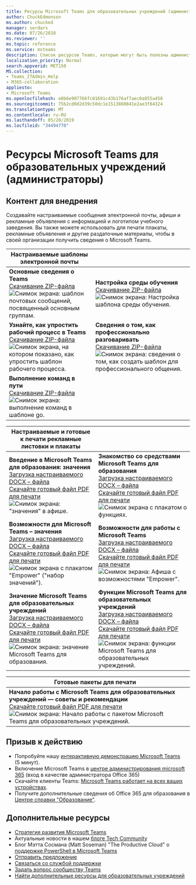 ```yaml
---
title: Ресурсы Microsoft Teams для образовательных учреждений (администраторы)
author: ChuckEdmonson
ms.author: chucked
manager: serdars
ms.date: 07/26/2018
ms.reviewer: ''
ms.topic: reference
ms.service: msteams
description: Список ресурсов Teams, которые могут быть полезны администраторам ИТ для образовательных учреждений.
localization_priority: Normal
search.appverid: MET150
MS.collection:
- Teams_ITAdmin_Help
- M365-collaboration
appliesto:
- Microsoft Teams
ms.openlocfilehash: e8b6e907766fc01691c43b176af7aec0a855a458
ms.sourcegitcommit: 75b2cd0d2d39c50dc1e1513860841e2ae3f84324
ms.translationtype: MT
ms.contentlocale: ru-RU
ms.lasthandoff: 05/28/2019
ms.locfileid: "34494770"
---
```

<a name="microsoft-teams-resources-for-education-admins"></a>Ресурсы Microsoft Teams для образовательных учреждений (администраторы)
==============================================

## <a name="adoption-content"></a>Контент для внедрения

Создавайте настраиваемые сообщения электронной почты, афиши и рекламные объявления с информацией и логотипом учебного заведения. Вы также можете использовать для печати плакаты, рекламные объявления и другие раздаточные материалы, чтобы в своей организации получить сведения о Microsoft Teams.

|Настраиваемые шаблоны электронной почты |         |
|---------|---------|
|**Основные сведения о Teams**<br>[Скачивание ZIP-файла](https://github.com/MicrosoftDocs/OfficeDocs-SkypeForBusiness/blob/live/Teams/downloads/edu-resources/getting-started.zip?raw=true)<br> ![Снимок экрана: шаблон почтовых сообщений, посвященный основным группам.](media/outlook-template-teams-basics.png)   |**Настройка среды обучения**<br>[Скачивание ZIP-файла](https://github.com/MicrosoftDocs/OfficeDocs-SkypeForBusiness/blob/live/Teams/downloads/edu-resources/customize-learning.zip?raw=true)<br>![Снимок экрана: Настройка шаблона среды обучения.](media/outlook-template-teams-learn.png)       |
|**Узнайте, как упростить рабочий процесс в Teams**<br>[Скачивание ZIP-файла](https://github.com/MicrosoftDocs/OfficeDocs-SkypeForBusiness/blob/live/Teams/downloads/edu-resources/workflows.zip?raw=true)<br>![Снимок экрана, на котором показано, как упростить шаблон рабочего процесса.](media/outlook-template-teams-workflow.png)     |**Сведения о том, как профессионально разговаривать**<br>[Скачивание ZIP-файла](https://github.com/MicrosoftDocs/OfficeDocs-SkypeForBusiness/blob/live/Teams/downloads/edu-resources/chat.zip?raw=true)<br>![Снимок экрана: сведения о том, как создать шаблон для профессионального общения.](media/outlook-template-teams-chat.png)        |
|**Выполнение команд в пути**<br>[Скачивание ZIP-файла](https://github.com/MicrosoftDocs/OfficeDocs-SkypeForBusiness/blob/live/Teams/downloads/edu-resources/get-teams.zip?raw=true)<br>![Снимок экрана: выполнение команд в шаблоне go.](media/outlook-template-teams-connect.png)    |          |

|Настраиваемые и готовые к печати рекламные листовки и плакаты  |        |
|---------|---------|
|**Введение в Microsoft Teams для образования: значения**<br>[Загрузка настраиваемого DOCX – файла](https://github.com/MicrosoftDocs/OfficeDocs-SkypeForBusiness/blob/live/Teams/downloads/edu-resources/teams-edu-customizable-poster-intro-values.docx?raw=true)<br>[Скачайте готовый файл PDF для печати](https://github.com/MicrosoftDocs/OfficeDocs-SkypeForBusiness/blob/live/Teams/downloads/edu-resources/teams-edu-posters-values.pdf?raw=true)<br>![Снимок экрана: "значения" в афише.](media/poster-intro-values.png)    |**Знакомство со средствами Microsoft Teams для образования**<br>[Загрузка настраиваемого DOCX – файла](https://github.com/MicrosoftDocs/OfficeDocs-SkypeForBusiness/blob/live/Teams/downloads/edu-resources/team-edu-customizable-poster-intro-features.docx?raw=true)<br>[Скачайте готовый файл PDF для печати](https://github.com/MicrosoftDocs/OfficeDocs-SkypeForBusiness/blob/live/Teams/downloads/edu-resources/teams-edu-poster-features.pdf?raw=true)<br>![Снимок экрана с плакатом о функциях.](media/poster-intro-features.png)          |
|**Возможности для Microsoft Teams – значения**<br>[Загрузка настраиваемого DOCX – файла](https://github.com/MicrosoftDocs/OfficeDocs-SkypeForBusiness/blob/live/Teams/downloads/edu-resources/teams-edu-customizable-poster-empower-values.docx?raw=true)<br>[Скачайте готовый файл PDF для печати](https://github.com/MicrosoftDocs/OfficeDocs-SkypeForBusiness/blob/live/Teams/downloads/edu-resources/teams-edu-posters-values.pdf?raw=true)<br>![Снимок экрана с плакатом "Empower" ("набор значений").](media/poster-empower-values.png)   |**Возможности для работы с Microsoft Teams**<br>[Загрузка настраиваемого DOCX – файла](https://github.com/MicrosoftDocs/OfficeDocs-SkypeForBusiness/blob/live/Teams/downloads/edu-resources/teams-edu-customizable-poster-empower-features.docx?raw=true)<br>[Скачайте готовый файл PDF для печати](https://github.com/MicrosoftDocs/OfficeDocs-SkypeForBusiness/blob/live/Teams/downloads/edu-resources/teams-edu-poster-features.pdf?raw=true)<br>![Снимок экрана: Афиша с возможностями "Empower".](media/poster-empower-features.png)          |
|**Значение Microsoft Teams для образовательных учреждений**<br>[Загрузка настраиваемого DOCX – файла](https://github.com/MicrosoftDocs/OfficeDocs-SkypeForBusiness/blob/live/Teams/downloads/edu-resources/teams-edu-customizable-flyer-values.docx?raw=true)<br>[Скачайте готовый файл PDF для печати](https://github.com/MicrosoftDocs/OfficeDocs-SkypeForBusiness/blob/live/Teams/downloads/edu-resources/teams-edu-flyer-values.pdf?raw=true)<br>![Снимок экрана: значение Microsoft Teams для образования.](media/flyer-values.png)    |**Функции Microsoft Teams для образовательных учреждений**<br>[Загрузка настраиваемого DOCX – файла](https://github.com/MicrosoftDocs/OfficeDocs-SkypeForBusiness/blob/live/Teams/downloads/edu-resources/teams-edu-customizable-flyer-values.docx?raw=true)<br>[Скачайте готовый файл PDF для печати](https://github.com/MicrosoftDocs/OfficeDocs-SkypeForBusiness/blob/live/Teams/downloads/edu-resources/teams-edu-flyer-features.pdf?raw=true)<br>![Снимок экрана: функции Microsoft Teams для образовательных учреждений.](media/flyer-features.png)        |

|Готовые пакеты для печати  |        |
|---------|---------|
|**Начало работы с Microsoft Teams для образовательных учреждений — советы и рекомендации**<br>[Скачайте готовый файл PDF для печати](https://github.com/MicrosoftDocs/OfficeDocs-SkypeForBusiness/blob/live/Teams/downloads/edu-resources/teams-edu-packet-get-started.pdf?raw=true)<br>![Снимок экрана: Начало работы с пакетом Microsoft Teams для образовательных учреждений.](media/package-teams-edu-get-started.png)    |

## <a name="call-to-action"></a>Призыв к действию

- Попробуйте нашу [интерактивную демонстрацию Microsoft Teams](https://teamsdemo.office.com/) (5 минут).
- Включение Microsoft Teams в [центре администрирования microsoft 365](https://portal.office.com/adminportal/home#/Settings/ServicesAndAddIns) (вход в качестве администратора Office 365)
- Скачайте клиенты Teams: [Microsoft Teams работает на всех ваших устройствах](https://teams.microsoft.com/downloads).
- Получите дополнительные сведения об Office 365 для образования в [Центре справки "Образование"](https://support.office.com/education).

## <a name="additional-resources"></a>Дополнительные ресурсы

- [Стратегия развития Microsoft Teams](https://aka.ms/teamsroadmap)
- Актуальные новости в нашем [блоге Tech Community](https://techcommunity.microsoft.com/t5/Microsoft-Teams-Blog/bg-p/MicrosoftTeamsBlog)
- Блог Мэтта Сосмана (Matt Soseman) "The Productive Cloud" о [поддержке PowerShell в Microsoft Teams](https://blogs.technet.microsoft.com/skypehybridguy/2017/11/07/microsoft-teams-powershell-support/)
- [Отправить предложение](https://aka.ms/eduuservoice)
- [Связаться со службой поддержки](https://aka.ms/o365portal)
- [Задать вопрос сообществу Teams](https://aka.ms/msteamscommunity)
- [Найти дополнительные ресурсы для образовательных учреждений](https://education.microsoft.com/)


